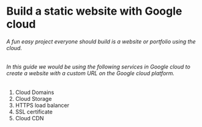 # Build a static website with Google cloud  

######  A fun easy project everyone should build is a website or portfolio using the cloud.

###### In this guide we would be using the following services in Google cloud to create a website with a custom URL on the Google cloud platform.

###### 
1. Cloud Domains
2. Cloud Storage
3. HTTPS load balancer
4. SSL certificate
5. Cloud CDN
